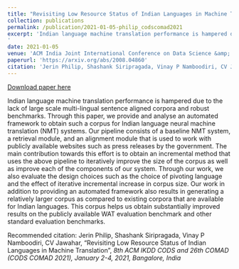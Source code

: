 ```yaml
---
title: "Revisiting Low Resource Status of Indian Languages in Machine Translation"
collection: publications
permalink: /publication/2021-01-05-philip_codscomad2021
excerpt: 'Indian language machine translation performance is hampered due to the lack of large scale multi-lingual sentence aligned corpora and robust benchmarks. Through this paper, we provide and analyse an automated framework to obtain such a corpus for Indian language neural machine translation (NMT) systems. Our pipeline consists of a baseline NMT system, a retrieval module, and an alignment module that is used to work with publicly available websites such as press releases by the government. The main contribution towards this effort is to obtain an incremental method that uses the above pipeline to iteratively improve the size of the corpus as well as improve each of the components of our system. Through our work, we also evaluate the design choices such as the choice of pivoting language and the effect of iterative incremental increase in corpus size. Our work in addition to providing an automated framework also results in generating a relatively larger corpus as compared to existing corpora that are available for Indian languages. This corpus helps us obtain substantially improved results on the publicly available WAT evaluation benchmark and other standard evaluation benchmarks. 
'
date: 2021-01-05
venue: 'ACM India Joint International Conference on Data Science &amp; Management of Data (CODS-COMAD) 2021'
paperurl: 'https://arxiv.org/abs/2008.04860'
citation: 'Jerin Philip, Shashank Siripragada, Vinay P Namboodiri, CV Jawahar, “Revisiting Low Resource Status of Indian Languages in Machine Translation”, <i>8th ACM IKDD CODS and 26th COMAD (CODS COMAD 2021), January 2-4, 2021, Bangalore, India</i>'
---
```


<a href='https://arxiv.org/abs/2008.04860'>Download paper here</a>

Indian language machine translation performance is hampered due to the lack of large scale multi-lingual sentence aligned corpora and robust benchmarks. Through this paper, we provide and analyse an automated framework to obtain such a corpus for Indian language neural machine translation (NMT) systems. Our pipeline consists of a baseline NMT system, a retrieval module, and an alignment module that is used to work with publicly available websites such as press releases by the government. The main contribution towards this effort is to obtain an incremental method that uses the above pipeline to iteratively improve the size of the corpus as well as improve each of the components of our system. Through our work, we also evaluate the design choices such as the choice of pivoting language and the effect of iterative incremental increase in corpus size. Our work in addition to providing an automated framework also results in generating a relatively larger corpus as compared to existing corpora that are available for Indian languages. This corpus helps us obtain substantially improved results on the publicly available WAT evaluation benchmark and other standard evaluation benchmarks. 


Recommended citation: Jerin Philip, Shashank Siripragada, Vinay P Namboodiri, CV Jawahar, “Revisiting Low Resource Status of Indian Languages in Machine Translation”, <i>8th ACM IKDD CODS and 26th COMAD (CODS COMAD 2021), January 2-4, 2021, Bangalore, India</i>